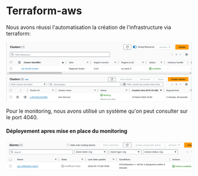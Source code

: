 # Terraform-aws
Nous avons réussi l'automatisation la création de l'infrastructure via terraform:

![Automatisation](/Image/image.png)
![Automatisation](/Image/image2.png)

Pour le monitoring, nous avons utilisé un système qu'on peut consulter sur le port 4040.


#### Déployement apres mise en place du monitoring
![Automatisation](/Image/image3.png)